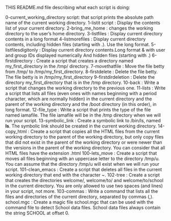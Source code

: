 THIS README.md file describing what each script is doing:

0-current_working_directory script: that script prints the absolute path name of the current working directory.
1-listit script : Display the contents list of your current directory.
2-bring_me_home : changes the working directory to the user’s home directory.
3-listfiles : Display current directory contents in a long format
4-listmorefiles : Display current directory contents, including hidden files (starting with .). Use the long format.
5-listfilesdigitonly : Display current directory contents.Long format & with user and group IDs displayed numerically And hidden files (starting with .)
6-firstdirectory : Create a script that creates a directory named my_first_directory in the /tmp/ directory.
7-movethatfile : Move the file betty from /tmp/ to /tmp/my_first_directory.
8-firstdelete : Delete the file betty. The file betty is in /tmp/my_first_directory
9-firstdirdeletion : Delete the directory my_first_directory that is in the /tmp directory.
10-back : Write a script that changes the working directory to the previous one.
11-lists : Write a script that lists all files (even ones with names beginning with a period character, which are normally hidden) in the current
   directory and the parent of the working directory and the /boot directory (in this order), in long format.
12-file_type : Write a script that prints the type of the file named iamafile. The file iamafile will be in the /tmp directory when we will run your script.
13-symbolic_link : Create a symbolic link to /bin/ls, named __ls__. The symbolic link should be created in the current working directory.
14-copy_html : Create a script that copies all the HTML files from the current working directory to the parent of the working directory, but only 
   copy files that did not exist in the parent of the working directory or were newer than the versions in the parent of the working directory.
   You can consider that all HTML files have the extension .html
100-lets_move : Create a script that moves all files beginning with an uppercase letter to the directory /tmp/u.
   You can assume that the directory /tmp/u will exist when we will run your script.
101-clean_emacs : Create a script that deletes all files in the current working directory that end with the character ~.
102-tree : Create a script that creates the directories welcome/, welcome/to/ and welcome/to/school in the current directory.
   You are only allowed to use two spaces (and lines) in your script, not more.
103-commas : Write a command that lists all the files and directories of the current directory, separated by commas (,).
school.mgc : Create a magic file school.mgc that can be used with the command file to detect School data files. School data files always contain the    string SCHOOL at offset 0.
